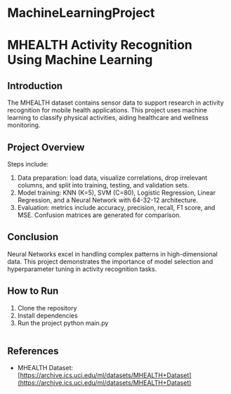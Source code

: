 # MachineLearningProject

# MHEALTH Activity Recognition Using Machine Learning

## Introduction
The MHEALTH dataset contains sensor data to support research in activity recognition for mobile health applications. This project uses machine learning to classify physical activities, aiding healthcare and wellness monitoring.

## Project Overview
Steps include:
1. Data preparation: load data, visualize correlations, drop irrelevant columns, and split into training, testing, and validation sets.
2. Model training: KNN (K=5), SVM (C=80), Logistic Regression, Linear Regression, and a Neural Network with 64-32-12 architecture.
3. Evaluation: metrics include accuracy, precision, recall, F1 score, and MSE. Confusion matrices are generated for comparison.

## Conclusion
Neural Networks excel in handling complex patterns in high-dimensional data. This project demonstrates the importance of model selection and hyperparameter tuning in activity recognition tasks.

## How to Run
1. Clone the repository
2. Install dependencies
3. Run the project
   python main.py
   ```

## References
- MHEALTH Dataset: [https://archive.ics.uci.edu/ml/datasets/MHEALTH+Dataset](https://archive.ics.uci.edu/ml/datasets/MHEALTH+Dataset)

